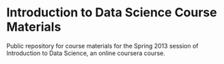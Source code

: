 Introduction to Data Science Course Materials
========================

Public repository for course materials for the Spring 2013 session of Introduction to Data Science, an online coursera course. 

